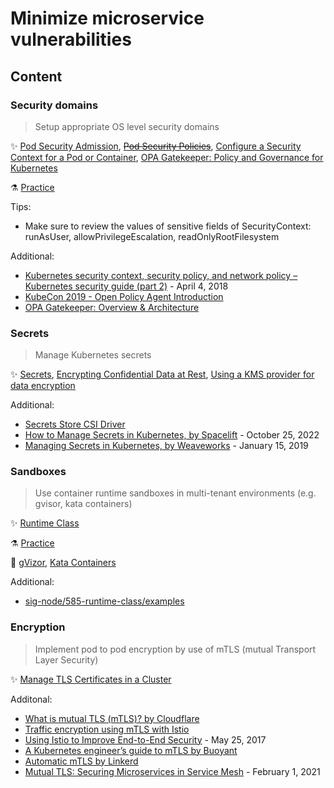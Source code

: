 # Minimize microservice vulnerabilities

## Content

### Security domains

> Setup appropriate OS level security domains

✨ [Pod Security Admission](https://kubernetes.io/docs/concepts/security/pod-security-admission/), ~~[Pod Security Policies](https://kubernetes.io/docs/concepts/policy/pod-security-policy/)~~, [Configure a Security Context for a Pod or Container](https://kubernetes.io/docs/tasks/configure-pod-container/security-context/), [OPA Gatekeeper: Policy and Governance for Kubernetes](https://kubernetes.io/blog/2019/08/06/opa-gatekeeper-policy-and-governance-for-kubernetes/)

⚗️ [Practice](practice/4.1-security-domains.md)

Tips:

* Make sure to review the values of sensitive fields of SecurityContext: runAsUser, allowPrivilegeEscalation, readOnlyRootFilesystem

Additional:

* [Kubernetes security context, security policy, and network policy – Kubernetes security guide (part 2)](https://sysdig.com/blog/kubernetes-security-psp-network-policy/) - April 4, 2018
* [KubeCon 2019 - Open Policy Agent Introduction](https://www.youtube.com/watch?v=Yup1FUc2Qn0)
* [OPA Gatekeeper: Overview & Architecture](https://www.openpolicyagent.org/docs/latest/kubernetes-introduction/)

### Secrets

> Manage Kubernetes secrets

✨ [Secrets](https://kubernetes.io/docs/concepts/configuration/secret/), [Encrypting Confidential Data at Rest](https://kubernetes.io/docs/tasks/administer-cluster/encrypt-data/), [Using a KMS provider for data encryption](https://kubernetes.io/docs/tasks/administer-cluster/kms-provider/)

Additional:

* [Secrets Store CSI Driver](https://secrets-store-csi-driver.sigs.k8s.io/)
* [How to Manage Secrets in Kubernetes, by Spacelift](https://spacelift.io/blog/kubernetes-secrets) - October 25, 2022
* [Managing Secrets in Kubernetes, by Weaveworks](https://www.weave.works/blog/managing-secrets-in-kubernetes) - January 15, 2019

### Sandboxes

> Use container runtime sandboxes in multi-tenant environments (e.g. gvisor, kata containers)

✨ [Runtime Class](https://kubernetes.io/docs/concepts/containers/runtime-class/)

⚗️ [Practice](practice/4.3-sandboxes.md)

🚀 [gVizor](tools/gvizor.md), [Kata Containers](tools/katacontainers.md)

Additional:

* [sig-node/585-runtime-class/examples](https://github.com/kubernetes/enhancements/blob/master/keps/sig-node/585-runtime-class/README.md#examples)

### Encryption

> Implement pod to pod encryption by use of mTLS (mutual Transport Layer Security)

✨ [Manage TLS Certificates in a Cluster](https://kubernetes.io/docs/tasks/tls/managing-tls-in-a-cluster/)

Additonal:

* [What is mutual TLS (mTLS)? by Cloudflare](https://www.cloudflare.com/learning/access-management/what-is-mutual-tls/)
* [Traffic encryption using mTLS with Istio](https://www.istioworkshop.io/11-security/01-mtls/)
* [Using Istio to Improve End-to-End Security](https://istio.io/latest/blog/2017/0.1-auth/) - May 25, 2017
* [A Kubernetes engineer’s guide to mTLS by Buoyant](https://buoyant.io/mtls-guide)
* [Automatic mTLS by Linkerd](https://linkerd.io/2/features/automatic-mtls/)
* [Mutual TLS: Securing Microservices in Service Mesh](https://thenewstack.io/mutual-tls-microservices-encryption-for-service-mesh/) - February 1, 2021

